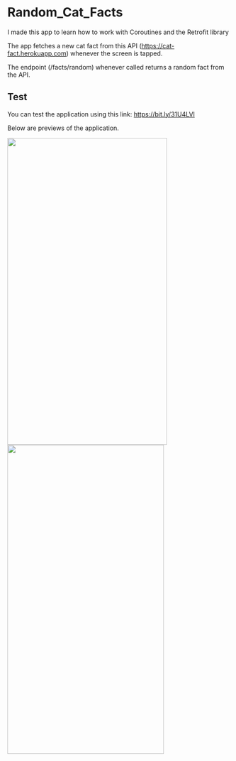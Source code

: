# Random_Cat_Facts
I made this app to learn how to work with Coroutines and the Retrofit library

The app fetches a new cat fact from this API (https://cat-fact.herokuapp.com) whenever the screen is tapped.

The endpoint (/facts/random) whenever called returns a random fact from the API.

## Test
You can test the application using this link: https://bit.ly/31U4LVl

Below are previews of the application.


<img src=https://user-images.githubusercontent.com/71103838/145653561-f819cbcf-2a48-4e23-b8c7-065882ae21d1.png width="360" height="691">
<img src=https://user-images.githubusercontent.com/71103838/145653574-8b3b3cf7-acec-4ef1-aacb-adf14677dd31.png width="352.5" height="696">

